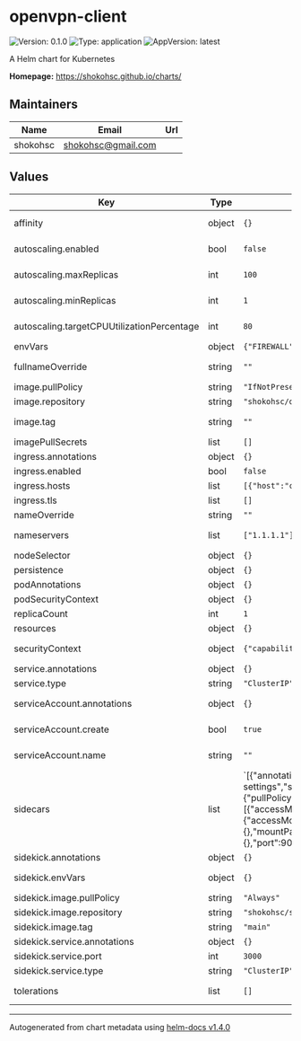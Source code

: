 # openvpn-client

![Version: 0.1.0](https://img.shields.io/badge/Version-0.1.0-informational?style=flat-square) ![Type: application](https://img.shields.io/badge/Type-application-informational?style=flat-square) ![AppVersion: latest](https://img.shields.io/badge/AppVersion-latest-informational?style=flat-square)

A Helm chart for Kubernetes

**Homepage:** <https://shokohsc.github.io/charts/>

## Maintainers

| Name | Email | Url |
| ---- | ------ | --- |
| shokohsc | shokohsc@gmail.com |  |

## Values

| Key | Type | Default | Description |
|-----|------|---------|-------------|
| affinity | object | `{}` | node/pod affinities (requires Kubernetes >=1.6) |
| autoscaling.enabled | bool | `false` | HorizontalPodAutoscaler toggle |
| autoscaling.maxReplicas | int | `100` | HorizontalPodAutoscaler maximum replicas |
| autoscaling.minReplicas | int | `1` | HorizontalPodAutoscaler minimum replicas |
| autoscaling.targetCPUUtilizationPercentage | int | `80` | HorizontalPodAutoscaler targetCPUUtilizationPercentage |
| envVars | object | `{"FIREWALL":"","ROUTE":"192.168.1.0/24","TZ":"UTC"}` | Pod environment variables |
| fullnameOverride | string | `""` | release full release name override option |
| image.pullPolicy | string | `"IfNotPresent"` | container image pull policy |
| image.repository | string | `"shokohsc/openvpn-client"` | container image repository |
| image.tag | string | `""` | container image tag or Chart appVersion if undefined |
| imagePullSecrets | list | `[]` | registry secret |
| ingress.annotations | object | `{}` | Ingress annotations |
| ingress.enabled | bool | `false` | Ingress toggle |
| ingress.hosts | list | `[{"host":"chart-example.local","paths":[]}]` | Ingress hosts entries |
| ingress.tls | list | `[]` | Ingress tls entries |
| nameOverride | string | `""` | release name override option |
| nameservers | list | `["1.1.1.1"]` | Upstream nameservers for vpn to use |
| nodeSelector | object | `{}` | node labels for pod assignment |
| persistence | object | `{}` |  |
| podAnnotations | object | `{}` | Pod annotations |
| podSecurityContext | object | `{}` | Pod security group context |
| replicaCount | int | `1` | pods replica count |
| resources | object | `{}` | pod resource requests & limits |
| securityContext | object | `{"capabilities":{"add":["NET_ADMIN"]}}` | Deployment security group context |
| service.annotations | object | `{}` | Service annotations |
| service.type | string | `"ClusterIP"` | Service type |
| serviceAccount.annotations | object | `{}` | Annotations to add to the service account |
| serviceAccount.create | bool | `true` | Specifies whether a service account should be created |
| serviceAccount.name | string | `""` | The name of the service account to use |
| sidecars | list | `[{"annotations":{},"configMap":{"mountPath":"/cfg","name":"transmission-settings","source":"/cfg/settings.json","target":"/config/settings.json"},"envVars":{"TZ":"UTC"},"image":{"pullPolicy":"IfNotPresent","repository":"linuxserver/transmission","tag":"latest"},"name":"transmission","persistence":[{"accessModes":["ReadWriteOnce"],"annotations":{},"mountPath":"/config","name":"config","size":"200Mi"},{"accessModes":["ReadWriteOnce"],"annotations":{},"mountPath":"/downloads","name":"download","size":"1Gi"}],"resources":{},"service":{"annotations":{},"port":9091,"type":"ClusterIP"},"startupProbe":"ps -fe | grep '/usr/bin/trans[m]ission-daemon -g /config -c /watch -f'"}]` | Pod sidecars |
| sidekick.annotations | object | `{}` | Sidekick pod annotations |
| sidekick.envVars | object | `{}` | Sidekick pod environment variables |
| sidekick.image.pullPolicy | string | `"Always"` | container image pull policy |
| sidekick.image.repository | string | `"shokohsc/sidekick"` | Sidekick image repository |
| sidekick.image.tag | string | `"main"` | Sidekick image tag |
| sidekick.service.annotations | object | `{}` | Sidekick service annotations |
| sidekick.service.port | int | `3000` | Sidekick service port |
| sidekick.service.type | string | `"ClusterIP"` | Sidekick service type |
| tolerations | list | `[]` | node taints to tolerate (requires Kubernetes >=1.6) |

----------------------------------------------
Autogenerated from chart metadata using [helm-docs v1.4.0](https://github.com/norwoodj/helm-docs/releases/v1.4.0)
